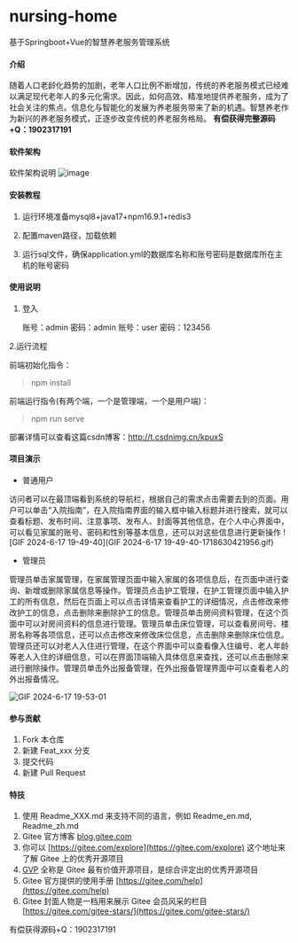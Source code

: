 # nursing-home
基于Springboot+Vue的智慧养老服务管理系统

#### 介绍
随着人口老龄化趋势的加剧，老年人口比例不断增加，传统的养老服务模式已经难以满足现代老年人的多元化需求。因此，如何高效、精准地提供养老服务，成为了社会关注的焦点。信息化与智能化的发展为养老服务带来了新的机遇。智慧养老作为新兴的养老服务模式，正逐步改变传统的养老服务格局。
**有偿获得完整源码+Q：1902317191**

#### 软件架构
软件架构说明
![image](https://github.com/luooin/nursing-home/assets/85004172/0c85cc0e-2b22-4f70-ad5f-c50667acd3a2)



#### 安装教程

1. 运行环境准备mysql8+java17+npm16.9.1+redis3

2. 配置maven路径，加载依赖

3. 运行sql文件，确保application.yml的数据库名称和账号密码是数据库所在主机的账号密码

#### 使用说明

1. 登入

   账号：admin	密码：admin
   账号：user	密码：123456

2.运行流程

前端初始化指令：
> npm install

前端运行指令(有两个端，一个是管理端，一个是用户端)：
> npm run serve

部署详情可以查看这篇csdn博客：http://t.csdnimg.cn/kpuxS

#### 项目演示

+ 普通用户

访问者可以在最顶端看到系统的导航栏，根据自己的需求点击需要去到的页面。用户可以单击“入院指南”，在入院指南界面的输入框中输入标题并进行搜索，就可以查看标题、发布时间、注意事项、发布人、封面等其他信息，在个人中心界面中，可以看见家属的账号、密码和性别等基本信息，还可以对这些信息进行更新操作
![GIF 2024-6-17 19-49-40](GIF 2024-6-17 19-49-40-1718630421956.gif)



+ 管理员

管理员单击家属管理，在家属管理页面中输入家属的各项信息后，在页面中进行查询、新增或删除家属信息等操作。管理员点击护工管理，在护工管理页面中输入护工的所有信息，然后在页面上可以点击详情来查看护工的详细情况，点击修改来修改护工的信息，点击删除来删除护工的信息。管理员单击房间资料管理，在这个页面中可以对房间资料的信息进行管理。管理员单击床位管理，可以查看房间号、楼房名称等各项信息，还可以点击修改来修改床位信息，点击删除来删除床位信息。管理员还可以对老人入住进行管理，在这个界面中可以查看像入住编号、老人年龄等老人入住的详细信息，可以在界面顶端输入具体信息来查找，还可以点击删除来进行删除操作。管理员单击外出报备管理，在外出报备管理界面中可以查看老人的外出报备情况。

![GIF 2024-6-17 19-53-01](https://github.com/luooin/nursing-home/assets/85004172/385d167e-a4d4-4c9d-908d-1d41cbb35e65)


#### 参与贡献

1.  Fork 本仓库
2.  新建 Feat_xxx 分支
3.  提交代码
4.  新建 Pull Request


#### 特技

1.  使用 Readme\_XXX.md 来支持不同的语言，例如 Readme\_en.md, Readme\_zh.md
2.  Gitee 官方博客 [blog.gitee.com](https://blog.gitee.com)
3.  你可以 [https://gitee.com/explore](https://gitee.com/explore) 这个地址来了解 Gitee 上的优秀开源项目
4.  [GVP](https://gitee.com/gvp) 全称是 Gitee 最有价值开源项目，是综合评定出的优秀开源项目
5.  Gitee 官方提供的使用手册 [https://gitee.com/help](https://gitee.com/help)
6.  Gitee 封面人物是一档用来展示 Gitee 会员风采的栏目 [https://gitee.com/gitee-stars/](https://gitee.com/gitee-stars/)

有偿获得源码+Q：1902317191


